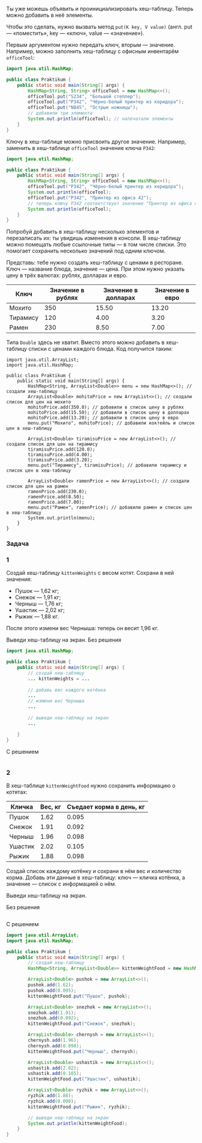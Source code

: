 Ты уже можешь объявить и проинициализировать хеш-таблицу. Теперь можно добавить в неё элементы.

Чтобы это сделать, нужно вызвать метод `put(K key, V value)` (англ. put — «поместить», key — «ключ», value — «значение»).

Первым аргументом нужно передать ключ, вторым — значение. Например, можно заполнить хеш-таблицу с офисным инвентарём `officeTool`:

```java
import java.util.HashMap;

public class Praktikum {
    public static void main(String[] args) {
        HashMap<String, String> officeTool = new HashMap<>();
        officeTool.put("S234", "Большой степлер");
        officeTool.put("P342", "Чёрно-белый принтер из коридора");
        officeTool.put("N845", "Острые ножницы");
		// добавили три элемента
        System.out.println(officeTool); // напечатали элементы
    }
}
```

Ключу в хеш-таблице можно присвоить другое значение. Например, заменить в хеш-таблице `officeTool` значение ключа `P342`:

```java
import java.util.HashMap;

public class Praktikum {
    public static void main(String[] args) {
        HashMap<String, String> officeTool = new HashMap<>();
        officeTool.put("P342", "Чёрно-белый принтер из коридора"); 
        System.out.println(officeTool);
        officeTool.put("P342", "Принтер из офиса 42"); 
        // теперь ключу P342 соответствует значение "Принтер из офиса 42"
        System.out.println(officeTool);
    }
}
```

Попробуй добавить в хеш-таблицу несколько элементов и перезаписать их: ты увидишь изменения в консоли.
В хеш-таблицу можно помещать любые ссылочные типы — в том числе списки. Это помогает сохранить несколько значений под одним ключом.

Представь: тебе нужно создать хеш-таблицу с ценами в ресторане. Ключ — название блюда, значение — цена. При этом нужно указать цену в трёх валютах: рублях, долларах и евро.

|Ключ|Значение в рублях|Значение в долларах|Значение в евро|
|---|---|---|---|
|Мохито|350|15.50|13.20|
|Тирамису|120|4.00|3.20|
|Рамен|230|8.50|7.00|

Типа `Double` здесь не хватит. Вместо этого можно добавить в хеш-таблицу списки с ценами каждого блюда. Код получится таким:

```
import java.util.ArrayList;
import java.util.HashMap;

public class Praktikum {
    public static void main(String[] args) {
        HashMap<String, ArrayList<Double>> menu = new HashMap<>(); // создали хеш-таблицу
        ArrayList<Double> mohitoPrice = new ArrayList<>(); // создали список для цен на мохито
        mohitoPrice.add(350.0); // добавили в список цену в рублях
        mohitoPrice.add(15.50); // добавили в список цену в долларах
        mohitoPrice.add(13.20); // добавили в список цену в евро
        menu.put("Мохито", mohitoPrice); // добавили коктейль и список цен в хеш-таблицу

        ArrayList<Double> tiramisuPrice = new ArrayList<>(); // создали список для цен на тирамису
        tiramisuPrice.add(120.0);
        tiramisuPrice.add(4.00);
        tiramisuPrice.add(3.20);
        menu.put("Тирамису", tiramisuPrice); // добавили тирамису и список цен в хеш-таблицу

        ArrayList<Double> ramenPrice = new ArrayList<>(); // создали список для цен на рамен
        ramenPrice.add(230.0);
        ramenPrice.add(8.50);
        ramenPrice.add(7.00);
        menu.put("Рамен", ramenPrice); // добавили рамен и список цен в хеш-таблицу
        System.out.println(menu);
    }
} 
```
### Задача
### 1
Создай хеш-таблицу `kittenWeights` с весом котят. Сохрани в ней значения:

- Пушок — 1,62 кг;
- Снежок — 1,91 кг;
- Черныш — 1,76 кг;
- Ушастик — 2,02 кг;
- Рыжик — 1,88 кг.

После этого измени вес Черныша: теперь он весит 1,96 кг.

Выведи хеш-таблицу на экран.
Без решения
```Java
import java.util.HashMap;

public class Praktikum {
    public static void main(String[] args) {
        // создай хеш-таблицу
        ... kittenWeights = ...
        
        // добавь вес каждого котёнка
        ...
        // измени вес Черныша
        ...
        
        // выведи хеш-таблицу на экран
        ...

    }
}
```

С решением
```Java

```
### 2
В хеш-таблице `kittenWeightFood` нужно сохранить информацию о котятах:

|Кличка|Вес, кг|Съедает корма в день, кг|
|---|---|---|
|Пушок|1.62|0.095|
|Снежок|1.91|0.092|
|Черныш|1.96|0.098|
|Ушастик|2.02|0.105|
|Рыжик|1.88|0.098|

Создай список каждому котёнку и сохрани в нём вес и количество корма. Добавь эти данные в хеш-таблицу: ключ — кличка котёнка, а значение — список с информацией о нём.

Выведи хеш-таблицу на экран.

Без решения
```java

```

С решением
```java
import java.util.ArrayList;
import java.util.HashMap;

public class Praktikum {
    public static void main(String[] args) {
        // создай хеш-таблицу
        HashMap<String, ArrayList<Double>> kittenWeightFood = new HashMap<>();

        ArrayList<Double> pushok = new ArrayList<>();
        pushok.add(1.62);
        pushok.add(0.095);
        kittenWeightFood.put("Пушок", pushok);

        ArrayList<Double> snezhok = new ArrayList<>();
        snezhok.add(1.91);
        snezhok.add(0.092);
        kittenWeightFood.put("Снежок", snezhok);

        ArrayList<Double> chernysh = new ArrayList<>();
        chernysh.add(1.96);
        chernysh.add(0.098);
        kittenWeightFood.put("Черныш", chernysh);

        ArrayList<Double> ushastik = new ArrayList<>();
        ushastik.add(2.02);
        ushastik.add(0.105);
        kittenWeightFood.put("Ушастик", ushastik);

        ArrayList<Double> ryzhik = new ArrayList<>();
        ryzhik.add(1.88);
        ryzhik.add(0.098);
        kittenWeightFood.put("Рыжик", ryzhik);

        // выведи хеш-таблицу на экран
        System.out.println(kittenWeightFood);
    }
}
```